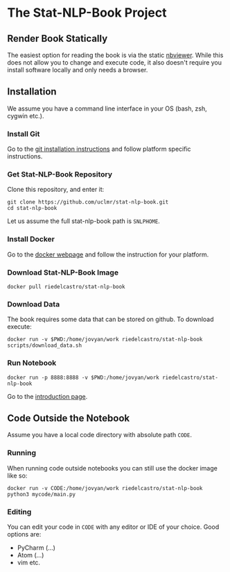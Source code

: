 # The Stat-NLP-Book Project

## Render Book Statically

The easiest option for reading the book is via the static [nbviewer](http://nbviewer.jupyter.org/github/uclmr/stat-nlp-book/blob/python/overview.ipynb). 
While this does not allow you to change and execute code, it also doesn't require you install software locally and only needs a browser.



## Installation 

We assume you have a command line interface in your OS 
(bash, zsh, cygwin etc.). 

### Install Git

Go to the [git installation instructions](https://git-scm.com/book/en/v2/Getting-Started-Installing-Git) 
and follow platform specific instructions. 

### Get Stat-NLP-Book Repository

Clone this repository, and enter it:
    
    git clone https://github.com/uclmr/stat-nlp-book.git
    cd stat-nlp-book

Let us assume the full stat-nlp-book path is `SNLPHOME`. 

### Install Docker

Go to the [docker webpage](https://www.docker.com/) and follow the instruction for your platform.

### Download Stat-NLP-Book Image

    docker pull riedelcastro/stat-nlp-book
    
### Download Data

The book requires some data that can be stored on github. To download execute:

    docker run -v $PWD:/home/jovyan/work riedelcastro/stat-nlp-book scripts/download_data.sh   

### Run Notebook

    docker run -p 8888:8888 -v $PWD:/home/jovyan/work riedelcastro/stat-nlp-book 

Go to the [introduction page](http://localhost:8888/notebooks/overview.ipynb). 

## Code Outside the Notebook
Assume you have a local code directory with absolute path `CODE`. 

### Running
When running code outside notebooks you can still use the 
docker image like so:

    docker run -v CODE:/home/jovyan/work riedelcastro/stat-nlp-book python3 mycode/main.py
    
### Editing 
You can edit your code in `CODE` with any editor or IDE of your choice. 
Good options are:

* PyCharm (...)
* Atom (...)
* vim etc.

